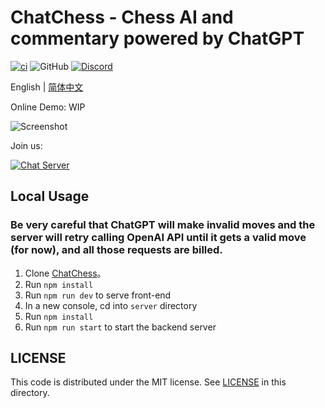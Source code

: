 # ChatChess - Chess AI and commentary powered by ChatGPT

[![ci](https://github.com/prompt-engineering/chat-chess/actions/workflows/ci.yml/badge.svg)](https://github.com/prompt-engineering/chat-chess/actions/workflows/ci.yml)
![GitHub](https://img.shields.io/github/license/prompt-engineering/chat-chess)
[![Discord](https://img.shields.io/discord/1082563233593966612)](https://discord.gg/FSWXq4DmEj)

English | [简体中文](./README.zh-CN.md)

Online Demo: WIP

![Screenshot](https://chatchessassets.s3.ap-east-1.amazonaws.com/screenshots/Screenshot+2023-04-26+at+19.12.40.png)

Join us:

[![Chat Server](https://img.shields.io/badge/chat-discord-7289da.svg)](https://discord.gg/FSWXq4DmEj)

## Local Usage

### Be very careful that ChatGPT will make invalid moves and the server will retry calling OpenAI API until it gets a valid move (for now), and all those requests are billed.

1. Clone [ChatChess](https://github.com/prompt-engineering/chat-chess)。
2. Run `npm install`
3. Run `npm run dev` to serve front-end
4. In a new console, cd into `server` directory
5. Run `npm install`
6. Run `npm run start` to start the backend server

## LICENSE

This code is distributed under the MIT license. See [LICENSE](./LICENSE) in this directory.
